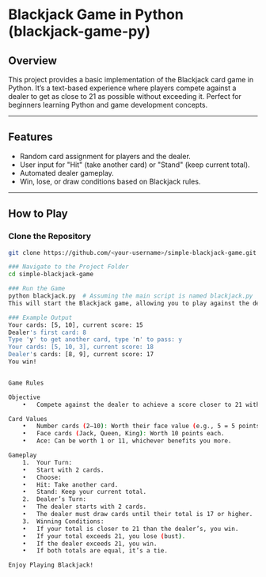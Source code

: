 # Blackjack Game in Python (blackjack-game-py)

## Overview
This project provides a basic implementation of the Blackjack card game in Python. It’s a text-based experience where players compete against a dealer to get as close to 21 as possible without exceeding it. Perfect for beginners learning Python and game development concepts.

---

## Features
- Random card assignment for players and the dealer.
- User input for "Hit" (take another card) or "Stand" (keep current total).
- Automated dealer gameplay.
- Win, lose, or draw conditions based on Blackjack rules.

---

## How to Play

### Clone the Repository
```bash
git clone https://github.com/<your-username>/simple-blackjack-game.git

### Navigate to the Project Folder
cd simple-blackjack-game

### Run the Game
python blackjack.py  # Assuming the main script is named blackjack.py
This will start the Blackjack game, allowing you to play against the dealer.

### Example Output
Your cards: [5, 10], current score: 15
Dealer's first card: 8
Type 'y' to get another card, type 'n' to pass: y
Your cards: [5, 10, 3], current score: 18
Dealer's cards: [8, 9], current score: 17
You win!


Game Rules

Objective
	•	Compete against the dealer to achieve a score closer to 21 without going over.

Card Values
	•	Number cards (2–10): Worth their face value (e.g., 5 = 5 points).
	•	Face cards (Jack, Queen, King): Worth 10 points each.
	•	Ace: Can be worth 1 or 11, whichever benefits you more.

Gameplay
	1.	Your Turn:
	•	Start with 2 cards.
	•	Choose:
	•	Hit: Take another card.
	•	Stand: Keep your current total.
	2.	Dealer’s Turn:
	•	The dealer starts with 2 cards.
	•	The dealer must draw cards until their total is 17 or higher.
	3.	Winning Conditions:
	•	If your total is closer to 21 than the dealer’s, you win.
	•	If your total exceeds 21, you lose (bust).
	•	If the dealer exceeds 21, you win.
	•	If both totals are equal, it’s a tie.

Enjoy Playing Blackjack!


